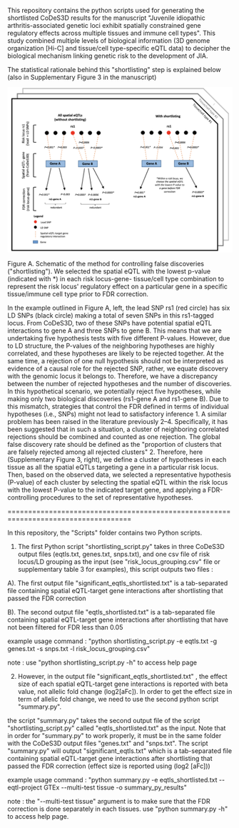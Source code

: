 This repository contains the python scripts used for generating the shortlisted CoDeS3D results for the manuscript "Juvenile idiopathic arthritis-associated genetic loci exhibit spatially constrained gene regulatory effects across multiple tissues and immune cell types". This study combined multiple levels of biological information (3D genome organization [Hi-C] and tissue/cell type-specific eQTL data) to decipher the biological mechanism linking genetic risk to the development of JIA.

The statistical rationale behind this "shortlisting" step is explained below (also in Supplementary Figure 3 in the manuscript)

![Alt text](./shortlisting_illustration.png)

Figure A. Schematic of the method for controlling false discoveries ("shortlisting"). We selected the spatial eQTL with the lowest p-value (indicated with *) in each risk locus-gene- tissue/cell type combination to represent the risk locus' regulatory effect on a particular gene in a specific tissue/immune cell type prior to FDR correction.

In the example outlined in Figure A, left, the lead SNP rs1 (red circle) has six LD SNPs (black circle) making a total of seven SNPs in this rs1-tagged locus. From CoDeS3D, two of these SNPs have potential spatial eQTL interactions to gene A and three SNPs to gene B. This means that we are undertaking five hypothesis tests with five different P-values. However, due to LD structure, the P-values of the neighboring hypotheses are highly correlated, and these hypotheses are likely to be rejected together. At the same time, a rejection of one null hypothesis should not be interpreted as evidence of a causal role for the rejected SNP, rather, we equate discovery with the genomic locus it belongs to. Therefore, we have a discrepancy between the number of rejected hypotheses and the number of discoveries. In this hypothetical scenario, we potentially reject five hypotheses, while making only two biological discoveries (rs1-gene A and rs1-gene B). Due to this mismatch, strategies that control the FDR defined in terms of individual hypotheses (i.e., SNPs) might not lead to satisfactory inference 1. A similar problem has been raised in the literature previously 2–4. Specifically, it has been suggested that in such a situation, a cluster of neighboring correlated rejections should be combined and counted as one rejection. The global false discovery rate should be defined as the "proportion of clusters that are falsely rejected among all rejected clusters" 2. Therefore, here (Supplementary Figure 3, right), we define a cluster of hypotheses in each tissue as all the spatial eQTLs targeting a gene in a particular risk locus. Then, based on the observed data, we selected a representative hypothesis (P-value) of each cluster by selecting the spatial eQTL within the risk locus with the lowest P-value to the indicated target gene, and applying a FDR-controlling procedures to the set of representative hypotheses.

====================================================================================

In this repository, the "Scripts" folder contains two Python scripts.

1. The first Python script "shortlisting_script.py" takes in three CoDeS3D output files (eqtls.txt, genes.txt, snps.txt), and one csv file of risk locus/LD grouping as the input (see "risk_locus_grouping.csv" file or supplementary table 3 for examples), this script outputs two files :

A). The first output file "significant_eqtls_shortlisted.txt" is a tab-separated file containing spatial eQTL-target gene interactions after shortlisting that passed the FDR correction

B). The second output file "eqtls_shortlisted.txt" is a tab-separated file containing spatial eQTL-target gene interactions after shortlisting that have not been filtered for FDR less than 0.05 

example usage command : "python shortlisting_script.py -e eqtls.txt -g genes.txt -s snps.txt -l risk_locus_grouping.csv"


note :  use "python shortlisting_script.py -h" to access help page








2. However, in the output file "significant_eqtls_shortlisted.txt" , the effect size of each spatial eQTL-target gene interactions is reported with beta value, not allelic fold change (log2[aFc]). In order to get the effect size in term of allelic fold change, we need to use the second python script "summary.py".

the script "summary.py" takes the second output file of the script "shortlisting_script.py" called "eqtls_shortlisted.txt" as the input. Note that in order for "summary.py" to work properly, it must be in the same folder with the CoDeS3D output files "genes.txt" and "snps.txt". The script "summary.py" will output "significant_eqtls.txt" which is a tab-separated file containing spatial eQTL-target gene interactions after shortlisting that passed the FDR correction (effect size is reported using (log2 [aFc]))

example usage command : "python summary.py -e eqtls_shortlisted.txt --eqtl-project GTEx --multi-test tissue -o summary_py_results"


note : the "--multi-test tissue" argument is to make sure that the FDR correction is done separately in each tissues. use "python summary.py -h" to access help page.

